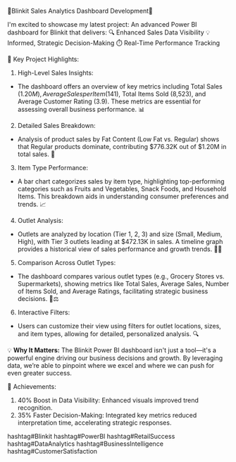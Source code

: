 🚀Blinkit Sales Analytics Dashboard Development🚀

I'm excited to showcase my latest project: An advanced Power BI dashboard for Blinkit that delivers:
🔍 Enhanced Sales Data Visibility
💡 Informed, Strategic Decision-Making
⏱️ Real-Time Performance Tracking

🌟 Key Project Highlights:

1. High-Level Sales Insights:
 - The dashboard offers an overview of key metrics including Total Sales ($1.20M), Average Sales per Item ($141), Total Items Sold (8,523), and Average Customer Rating (3.9). These metrics are essential for assessing overall business performance. 📊
 
 2. Detailed Sales Breakdown:
 - Analysis of product sales by Fat Content (Low Fat vs. Regular) shows that Regular products dominate, contributing $776.32K out of $1.20M in total sales. 🥇
 
 3. Item Type Performance:
 - A bar chart categorizes sales by item type, highlighting top-performing categories such as Fruits and Vegetables, Snack Foods, and Household Items. This breakdown aids in understanding consumer preferences and trends. 📈
 
 4. Outlet Analysis:
 - Outlets are analyzed by location (Tier 1, 2, 3) and size (Small, Medium, High), with Tier 3 outlets leading at $472.13K in sales. A timeline graph provides a historical view of sales performance and growth trends. 🏢📅
 
 5. Comparison Across Outlet Types:
 - The dashboard compares various outlet types (e.g., Grocery Stores vs. Supermarkets), showing metrics like Total Sales, Average Sales, Number of Items Sold, and Average Ratings, facilitating strategic business decisions. 🛒⚖️
 
 6. Interactive Filters:
 - Users can customize their view using filters for outlet locations, sizes, and item types, allowing for detailed, personalized analysis. 🔍

💡 **Why It Matters:** The Blinkit Power BI dashboard isn't just a tool—it's a powerful engine driving our business decisions and growth. By leveraging data, we’re able to pinpoint where we excel and where we can push for even greater success.

🎯 Achievements:
1. 40% Boost in Data Visibility: Enhanced visuals improved trend recognition.
2. 35% Faster Decision-Making: Integrated key metrics reduced interpretation time, accelerating strategic responses.

hashtag#Blinkit hashtag#PowerBI hashtag#RetailSuccess hashtag#DataAnalytics hashtag#BusinessIntelligence hashtag#CustomerSatisfaction
